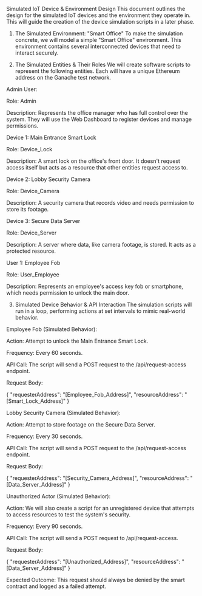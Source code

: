 Simulated IoT Device & Environment Design
This document outlines the design for the simulated IoT devices and the environment they operate in. This will guide the creation of the device simulation scripts in a later phase.

1. The Simulated Environment: "Smart Office"
To make the simulation concrete, we will model a simple "Smart Office" environment. This environment contains several interconnected devices that need to interact securely.

2. The Simulated Entities & Their Roles
We will create software scripts to represent the following entities. Each will have a unique Ethereum address on the Ganache test network.

Admin User:

Role: Admin

Description: Represents the office manager who has full control over the system. They will use the Web Dashboard to register devices and manage permissions.

Device 1: Main Entrance Smart Lock

Role: Device_Lock

Description: A smart lock on the office's front door. It doesn't request access itself but acts as a resource that other entities request access to.

Device 2: Lobby Security Camera

Role: Device_Camera

Description: A security camera that records video and needs permission to store its footage.

Device 3: Secure Data Server

Role: Device_Server

Description: A server where data, like camera footage, is stored. It acts as a protected resource.

User 1: Employee Fob

Role: User_Employee

Description: Represents an employee's access key fob or smartphone, which needs permission to unlock the main door.

3. Simulated Device Behavior & API Interaction
The simulation scripts will run in a loop, performing actions at set intervals to mimic real-world behavior.

Employee Fob (Simulated Behavior):

Action: Attempt to unlock the Main Entrance Smart Lock.

Frequency: Every 60 seconds.

API Call: The script will send a POST request to the /api/request-access endpoint.

Request Body:

{
  "requesterAddress": "[Employee_Fob_Address]",
  "resourceAddress": "[Smart_Lock_Address]"
}

Lobby Security Camera (Simulated Behavior):

Action: Attempt to store footage on the Secure Data Server.

Frequency: Every 30 seconds.

API Call: The script will send a POST request to the /api/request-access endpoint.

Request Body:

{
  "requesterAddress": "[Security_Camera_Address]",
  "resourceAddress": "[Data_Server_Address]"
}

Unauthorized Actor (Simulated Behavior):

Action: We will also create a script for an unregistered device that attempts to access resources to test the system's security.

Frequency: Every 90 seconds.

API Call: The script will send a POST request to /api/request-access.

Request Body:

{
  "requesterAddress": "[Unauthorized_Address]",
  "resourceAddress": "[Data_Server_Address]"
}

Expected Outcome: This request should always be denied by the smart contract and logged as a failed attempt.